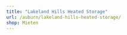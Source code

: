 ```yaml
---
title: "Lakeland Hills Heated Storage"
url: /auburn/lakeland-hills-heated-storage/
shop: Mieten
---
```

